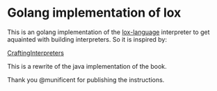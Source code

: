 # Golang implementation of lox

This is an golang implementation of the
[lox-language](http://www.craftinginterpreters.com/the-lox-language.html) interpreter 
to get aquainted with building interpreters. So it is inspired by:

[CraftingInterpreters](https://github.com/munificent/craftinginterpreters)



This is a rewrite of the java implementation of the book.

Thank you @munificent for publishing the instructions.

